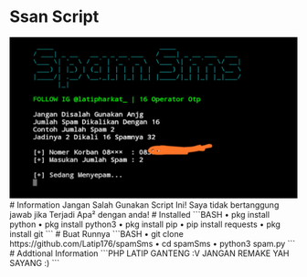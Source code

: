 # Ssan Script
<img src="latip.jpg" alt="Ssan Cok">
# Information
Jangan Salah Gunakan Script Ini!
Saya tidak bertanggung jawab jika
Terjadi Apa² dengan anda!
# Installed
```BASH
• pkg install python
• pkg install python3
• pkg install pip
• pip install requests
• pkg install git
```
# Buat Runnya
```BASH
• git clone https://github.com/Latip176/spamSms
• cd spamSms
• python3 spam.py
```
# Addtional Information
```PHP
LATIP GANTENG :V JANGAN REMAKE YAH SAYANG :)
```
